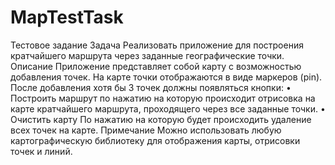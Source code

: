 # MapTestTask

Тестовое задание
Задача
Реализовать приложение для построения кратчайшего маршрута через заданные географические точки. 
Описание
Приложение представляет собой карту с возможностью добавления точек. На карте точки отображаются в виде маркеров (pin).
После добавления хотя бы 3 точек должны появляться кнопки:
•	Построить маршрут 
по нажатию на которую происходит отрисовка на карте кратчайшего маршрута, проходящего через все заданные точки. 
•	Очистить карту
По нажатию на которую будет происходить удаление всех точек на карте.
Примечание
Можно использовать любую картографическую библиотеку для отображения карты, отрисовки точек и линий.
